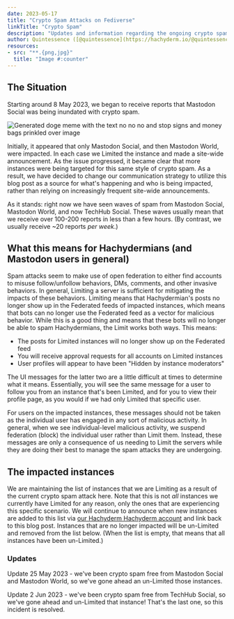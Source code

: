 ```yaml
---
date: 2023-05-17
title: "Crypto Spam Attacks on Fediverse"
linkTitle: "Crypto Spam"
description: "Updates and information regarding the ongoing crypto spam attacks in May 2023."
author: Quintessence ([@quintessence](https://hachyderm.io/@quintessence))
resources:
- src: "**.{png,jpg}"
  title: "Image #:counter"
---
```


## The Situation 

Starting around 8 May 2023, we began to receive reports that
Mastodon Social was being inundated with crypto spam.

<img src="generated-doge-meme-for-crypto.jpg" 
     alt="Generated doge meme with the text no no no and stop signs and money bags
         prinkled over image" />

Initially, it appeared that only Mastodon Social, and then
Mastodon World, were impacted. In each case we Limited the
instance and made a site-wide announcement. As the issue
progressed, it became clear that more instances were being
targeted for this same style of crypto spam. As a result, we
have decided to change our communication strategy to utilize
this blog post as a source for what's happening and who is being
impacted, rather than relying on increasingly frequent site-wide
announcements.

As it stands: right now we have seen waves of spam from Mastodon
Social, Mastodon World, and now TechHub Social. These waves
usually mean that we receive over 100-200 reports in less than a
few hours. (By contrast, we usually receive ~20 reports _per week_.)

## What this means for Hachydermians (and Mastodon users in general)

Spam attacks seem to make use of open federation to either find accounts to misuse
follow/unfollow behaviors, DMs, comments, and other invasive behaviors. In general,
Limiting a server is sufficient for mitigating the impacts of these behaviors. Limiting
means that Hachydermian's posts no longer show up in the Federated feeds of impacted 
instances, which means that bots can no longer use the Federated feed as a vector for
malicious behavior. While this is a good thing and means that these bots will no longer
be able to spam Hachydermians, the Limit works both ways. This means:

* The posts for Limited instances will no longer show up on the Federated feed
* You will receive approval requests for all accounts on Limited instances
* User profiles will appear to have been "Hidden by instance moderators"

The UI messages for the latter two are a little difficult at times to determine
what it means. Essentially, you will see the same message for a user to follow
you from an instance that's been Limited, and for you to view their profile page,
as you would if we had only Limited that specific user.

For users on the impacted instances, these messages should not be taken as the
individual user has engaged in any sort of malicious activity. In general, when
we see individual-level malicious activity, we suspend federation (block) the
individual user rather than Limit them. Instead, these messages are only a
consequence of us needing to Limit the servers while they are doing their best
to manage the spam attacks they are undergoing.

## The impacted instances

We are maintaining the list of instances that we are Limiting as a result of the
current crypto spam attack here. Note that this is not _all_ instances we currently
have Limited for any reason, only the ones that are experiencing this specific
scenario. We will continue to announce when new instances are added to this list
via [our Hachyderm Hachyderm account](https://hachyderm.io/@hachyderm) and link
back to this blog post. Instances that are no longer impacted will be un-Limited
and removed from the list below. (When the list is empty, that means that all
instances have been un-Limited.)

### Updates

Update 25 May 2023 - we've been crypto spam free from Mastodon
Social and Mastodon World, so we've gone ahead an un-Limited those
instances.

Update 2 Jun 2023 - we've been crypto spam free from TechHub Social,
so we've gone ahead and un-Limited that instance! That's the last
one, so this incident is resolved.
